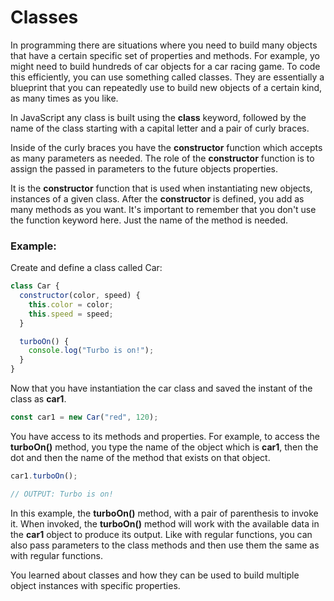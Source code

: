 # Classes 
In programming there are situations where you need to build many objects that have a certain specific set of properties and methods. For example, yo might need to build hundreds of car objects for a car racing game. To code this efficiently, you can use something called classes. They are essentially a blueprint that you can repeatedly use to build new objects of a certain kind, as many times as you like.

In JavaScript any class is built using the **class** keyword, followed by the name of the class starting with a capital letter and a pair of curly braces. 

Inside of the curly braces you have the **constructor** function which accepts as many parameters as needed. The role of the **constructor** function is to assign the passed in parameters to the future objects properties.

It is the **constructor** function that is used when instantiating new objects, instances of a given class. After the **constructor** is defined, you add as many methods as you want. It's important to remember that you don't use the function keyword here. Just the name of the method is needed.

### Example:
Create and define a class called Car:
```js
class Car {
  constructor(color, speed) {
    this.color = color;
    this.speed = speed;
  }

  turboOn() {
    console.log("Turbo is on!");
  }
}
```

Now that you have instantiation the car class and saved the instant of the class as **car1**.
```js
const car1 = new Car("red", 120);
```

You have access to its methods and properties. For example, to access the **turboOn()** method, you type the name of the object which is **car1**, then the dot and then the name of the method that exists on that object.
```js
car1.turboOn();

// OUTPUT: Turbo is on!
```

In this example, the **turboOn()** method, with a pair of parenthesis to invoke it. When invoked, the **turboOn()** method will work with the available data in the **car1** object to produce its output. Like with regular functions, you can also pass parameters to the class methods and then use them the same as with regular functions.

You learned about classes and how they can be used to build multiple object instances with specific properties.